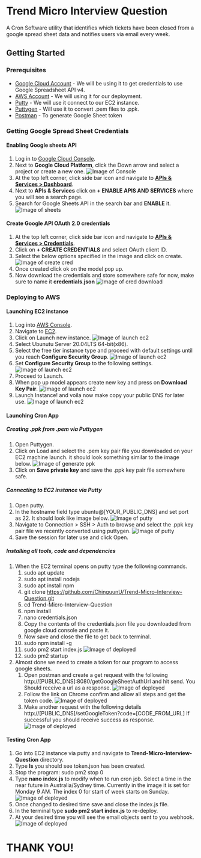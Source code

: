 # Trend Micro Interview Question

A Cron Software utility that identifies which tickets have been closed from a google spread sheet data and notifies users via email every week. 
## Getting Started
### Prerequisites
* [Google Cloud Account](https://cloud.google.com/)  - We will be using it to get credentials to use Google Spreadsheet API v4.
* [AWS Account](https://aws.amazon.com/console/) - We will using it for our deployment.
* [Putty](https://www.putty.org/) - We will use it connect to our EC2 instance.
* [Puttygen](https://www.puttygen.com/) - Will use it to convert .pem files to .ppk.
* [Postman](https://www.postman.com/downloads/) - To generate Google Sheet token
### Getting Google Spread Sheet Credentials
#### Enabling Google sheets API
1. Log in to [Google Cloud Console](https://console.cloud.google.com/).
2. Next to **Google Cloud Platform**, click the Down arrow and select a project or create a new one.
![Image of Console](./images/project-new.PNG)
3. At the top left corner, click side bar icon and navigate to **[APIs & Services > Dashboard](https://console.cloud.google.com/apis/dashboard)**.
4. Next to **APIs & Services** click on **+ ENABLE APIS AND SERVICES** where you will see a search page.
5. Search for Google Sheets API in the search bar and **ENABLE** it.
![Image of sheets](./images/google-sheets.PNG)

#### Create Google API OAuth 2.0 credentials
1. At the top left corner, click side bar icon and navigate to **[APIs & Services > Credentials](https://console.cloud.google.com/apis/credentials)**.
2. Click on **+ CREATE CREDENTIALS** and select OAuth client ID.
3. Select the below options specified in the image and click on create.
![Image of create cred](./images/create-cred.PNG)
4. Once created click ok on the model pop up.
5. Now download the credentials and store somewhere safe for now, make sure to name it **credentials.json**
![Image of cred download](./images/download-cred.PNG)

### Deploying to AWS

#### Launching EC2 instance
1. Log into [AWS Console](https://aws.amazon.com/console/).
2. Navigate to [EC2](https://console.aws.amazon.com/ec2/v2).
3. Click on Launch new instance.
![Image of launch ec2](./images/launch-ec2.PNG)
4. Select Ubunutu Server 20.04LTS 64-bit(x86).
5. Select the free tier instance type and proceed with default settings until you reach **Configure Security Group**.
![Image of launch ec2](./images/free-tier.PNG)
6. Set **Configure Security Group** to the following settings.
![Image of launch ec2](./images/security.PNG)
7. Proceed to Launch.
8. When pop up model appears create new key and press on **Download Key Pair**.
![Image of launch ec2](./images/key-pair.PNG)
9. Launch Instance! and voila now make copy your public DNS for later use.
![Image of launch ec2](./images/instance.PNG)

#### Launching Cron App

##### Creating .ppk from .pem via Puttygen
1. Open Puttygen.
2. Click on Load and select the .pem key pair file you downloaded on your EC2 machine launch. it should look something similar to the image below.
![Image of generate ppk](./images/generate-ppk.PNG)
3. Click on **Save private key** and save the .ppk key pair file somewhere safe.

##### Connecting to EC2 instance via Putty
1. Open putty.
2. In the hostname field type ubuntu@[YOUR_PUBLIC_DNS] and set port as 22. It should look like image below.
![Image of putty](./images/putty-main.PNG)
3. Navigate to Connection > SSH > Auth to browse and select the .ppk key pair file we recently converted using puttygen.
![Image of putty](./images/putty-key.PNG)
4. Save the session for later use and click Open.

##### Installing all tools, code and dependencies
1. When the EC2 terminal opens on putty type the following commands.
    1. sudo apt update
    2. sudo apt install nodejs
    3. sudo apt install npm
    4. git clone https://github.com/ChinguunU/Trend-Micro-Interview-Question.git
    5. cd Trend-Micro-Interview-Question
    6. npm install
    7. nano credentials.json
    8. Copy the contents of the credentials.json file you downloaded from google cloud console and paste it.
    9. Now save and close the file to get back to terminal.
    10. sudo npm install -g
    11. sudo pm2 start index.js
    ![Image of deployed](./images/deployed.PNG)
    12. sudo pm2 startup
2. Almost done we need to create a token for our program to access google sheets.
    1. Open postman and create a get request with the following 
       http://[PUBLIC_DNS]:8080/getGoogleSheetAuthUrl and hit send.
       You Should receive a url as a response.
    ![Image of deployed](./images/getutl.PNG)
    2. Follow the link on Chrome confirm and allow all steps and get the token code.
    ![Image of deployed](./images/code.PNG)
    3. Make another request with the following details
       http://[PUBLIC_DNS]/setGoogleToken?code=[CODE_FROM_URL]
       If successful you should receive success as response.
    ![Image of deployed](./images/save-code.PNG)

#### Testing Cron App
1. Go into EC2 instance via putty and navigate to **Trend-Micro-Interview-Question** directory.
2. Type **ls** you should see token.json has been created.
3. Stop the program: sudo pm2 stop 0
4. Type **nano index.js** to modify when to run cron job.
   Select a time in the near future in Australia/Sydney time.
   Currently in the image it is set for Monday 9 AM. The 
   index 0 for start of week starts on Sunday.
![Image of deployed](./images/cron.PNG)
5. Once changed to desired time save and close the index.js file.
6. In the terminal type **sudo pm2 start index.js** to re-deploy.
7. At your desired time you will see the email objects sent to you webhook.
![Image of deployed](./images/webhook.PNG)

# THANK YOU!
    


    




